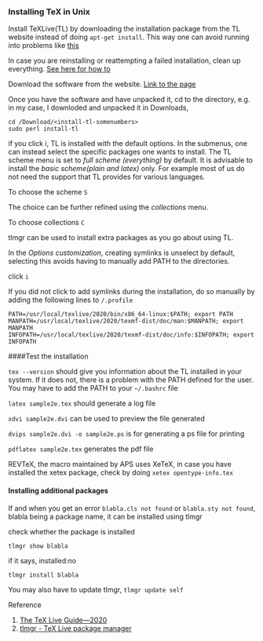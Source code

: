 ### Installing TeX in Unix
Install TeXLive(TL) by downloading the installation package from the TL website instead of doing `apt-get install`. This way one can avoid running into problems like [this](https://github.com/termux/termux-packages/issues/5167)


In case you are reinstalling or reattempting a failed installation, clean up everything. [See here for how to](https://tex.stackexchange.com/a/95502)


Download the software from the website. [Link to the page](https://www.tug.org/texlive/acquire-netinstall.html)


Once you have the software and have unpacked it, cd to the directory, e.g. in my case, I downloded and unpacked it in Downloads, 


```
cd /Download/<install-tl-somenumbers>
sudo perl install-tl
```

if you click i, TL is installed with the default options. In the submenus, one can instead select the specific packages one wants to install. The TL scheme menu is set to *full scheme (everything)* by default. It is advisable to install the *basic scheme(plain and latex)* only. For example most of us do not need the support that TL provides for various languages.

To choose the scheme `S`

The choice can be further refined using the *collections* menu. 

To choose collections `C`

tlmgr can be used to install extra packages as you go about using TL.


In the *Options customization*, creating symlinks is unselect by default, selecting this avoids having to manually add PATH to the directories.


click `i`


If you did not click to add symlinks during the installation, do so manually by adding the following lines to `/.profile`


```
PATH=/usr/local/texlive/2020/bin/x86_64-linux:$PATH; export PATH
MANPATH=/usr/local/texlive/2020/texmf-dist/doc/man:$MANPATH; export MANPATH
INFOPATH=/usr/local/texlive/2020/texmf-dist/doc/info:$INFOPATH; export INFOPATH
```

####Test the installation


`tex --version` should give you information about the TL installed in your system. If it does not, there is a problem with the PATH defined for the user. You may have to add the PATH to your `~/.bashrc` file


`latex sample2e.tex` should generate a log file

`xdvi sample2e.dvi` can be used to preview the file generated

`dvips sample2e.dvi -o sample2e.ps` is for generating a ps file for printing

`pdflatex sample2e.tex` generates the pdf file


REVTeX, the macro maintained by APS uses XeTeX, in case you have installed the xetex package, check by doing
`xetex opentype-info.tex`


#### Installing additional packages ####
If and when you get an error `blabla.cls not found` or `blabla.sty not found`, blabla being a package name, it can be installed using tlmgr


check whether the package is installed

`tlmgr show blabla`

if it says, installed:no

`tlmgr install blabla`

You may also have to update tlmgr, `tlmgr update self`


Reference
1. [The TeX Live Guide—2020](https://www.tug.org/texlive/doc/texlive-en/texlive-en.html#x1-380003.5)
2. [tlmgr - TeX Live package manager](https://tug.org/texlive/tlmgr.html)
